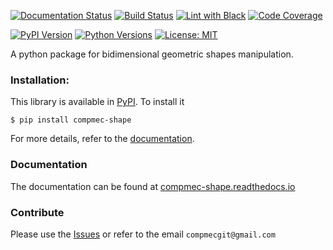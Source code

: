 [![Documentation Status][docs-img]][docs-url]
[![Build Status][build-img]][build-url]
[![Lint with Black][lintblack-img]][lintblack-url]
[![Code Coverage][coverage-img]][coverage-url]

[![PyPI Version][pypi-img]][pypi-url]
[![Python Versions][pyversions-img]][pyversions-url]
[![License: MIT][license-img]][license-url]


A python package for bidimensional geometric shapes manipulation.


### Installation:

This library is available in [PyPI][pypi-url]. To install it

```
$ pip install compmec-shape
```

For more details, refer to the [documentation][docs-url].

### Documentation

The documentation can be found at [compmec-shape.readthedocs.io][docs-url]


### Contribute

Please use the [Issues][issues-url] or refer to the email ```compmecgit@gmail.com```

<!-- Badges: -->

[lintblack-img]: https://github.com/compmec/shape/actions/workflows/black.yaml/badge.svg
[lintblack-url]: https://github.com/compmec/shape/actions/workflows/black.yaml
[docs-img]: https://readthedocs.org/projects/compmec-shape/badge/?version=latest
[docs-url]: https://compmec-shape.readthedocs.io/en/latest/?badge=latest
[pypi-img]: https://img.shields.io/pypi/v/compmec-shape
[pypi-url]: https://pypi.org/project/compmec-shape/
[build-img]: https://github.com/compmec/shape/actions/workflows/build.yaml/badge.svg
[build-url]: https://github.com/compmec/shape/actions/workflows/build.yaml
[coverage-img]: https://codecov.io/gh/compmec/shape/branch/main/graph/badge.svg?token=vfGMPe9W3I
[coverage-url]: https://codecov.io/gh/compmec/shape
[pyversions-img]: https://img.shields.io/pypi/pyversions/compmec-shape.svg?style=flat-square
[pyversions-url]: https://pypi.org/project/compmec-shape/
[license-img]: https://img.shields.io/pypi/l/ansicolortags.svg
[license-url]: https://github.com/compmec/shape/blob/main/LICENSE.md
[pypi-url]: https://pypi.org/project/compmec-shape/
[issues-url]: https://github.com/compmec/shape/issues
